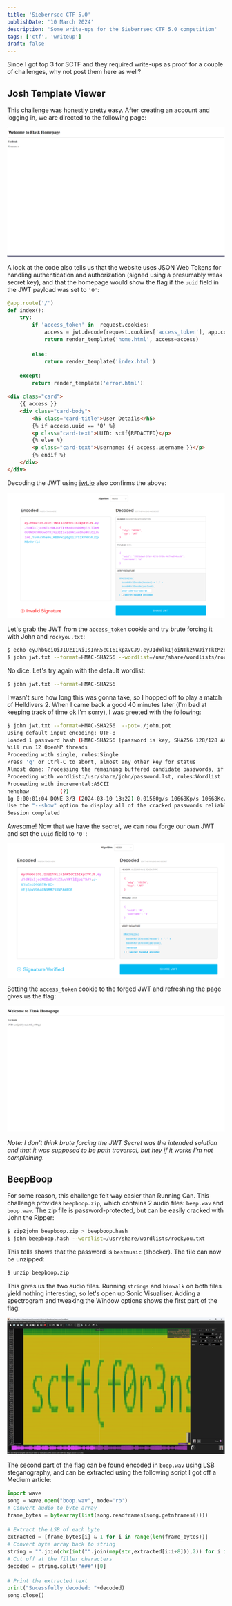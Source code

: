 ```yaml
---
title: 'Sieberrsec CTF 5.0'
publishDate: '10 March 2024'
description: 'Some write-ups for the Sieberrsec CTF 5.0 competition'
tags: ['ctf', 'writeup']
draft: false
---
```


Since I got top 3 for SCTF and they required write-ups as proof for a couple of challenges, why not post them here as well?

## Josh Template Viewer

This challenge was honestly pretty easy. After creating an account and logging in, we are directed to the following page:

![josh](./image-1.png)

A look at the code also tells us that the website uses JSON Web Tokens for handling authentication and authorization (signed using a presumably weak secret key), and that the homepage would show the flag if the `uuid` field in the JWT payload was set to `'0'`:

```py title="app.py"
@app.route('/')
def index():
	try:
		if 'access_token' in  request.cookies:
			access = jwt.decode(request.cookies['access_token'], app.config['SECRET'], algorithms=['HS256'])
			return render_template('home.html', access=access)

		else:
			return render_template('index.html')

	except:
		return render_template('error.html')
```

```html title="home.html"
<div class="card">
	{{ access }}
	<div class="card-body">
		<h5 class="card-title">User Details</h5>
		{% if access.uuid == '0' %}
		<p class="card-text">UUID: sctf{REDACTED}</p>
		{% else %}
		<p class="card-text">Username: {{ access.username }}</p>
		{% endif %}
	</div>
</div>
```

Decoding the JWT using [jwt.io](https://jwt.io/) also confirms the above:

![jwt.io](./image-2.png)

Let's grab the JWT from the `access_token` cookie and try brute forcing it with John and `rockyou.txt`:

```bash
$ echo eyJhbGciOiJIUzI1NiIsInR5cCI6IkpXVCJ9.eyJ1dWlkIjoiNTkzNWJiYTktMzdiOS00MjE2LTlmMGUtNGU3MGUwOTRjYzU2IiwidXNlcm5hbWUiOiJhIn0.1b86xVhe9u_KB8Vw2pEgGizfSlX7HR5hJQpNSnHr1l4 > jwt.txt
$ john jwt.txt --format=HMAC-SHA256 --wordlist=/usr/share/wordlists/rockyou.txt
```

No dice. Let's try again with the default wordlist:

```bash
$ john jwt.txt --format=HMAC-SHA256
```

I wasn't sure how long this was gonna take, so I hopped off to play a match of Helldivers 2. When I came back a good 40 minutes later (I'm bad at keeping track of time ok I'm sorry), I was greeted with the following:

```bash
$ john jwt.txt --format=HMAC-SHA256  --pot=./john.pot
Using default input encoding: UTF-8
Loaded 1 password hash (HMAC-SHA256 [password is key, SHA256 128/128 AVX 4x])
Will run 12 OpenMP threads
Proceeding with single, rules:Single
Press 'q' or Ctrl-C to abort, almost any other key for status
Almost done: Processing the remaining buffered candidate passwords, if any.
Proceeding with wordlist:/usr/share/john/password.lst, rules:Wordlist
Proceeding with incremental:ASCII
hehehaw          (?)
1g 0:00:01:04 DONE 3/3 (2024-03-10 13:22) 0.01560g/s 10668Kp/s 10668Kc/s 10668KC/s heenjez..hebina8
Use the "--show" option to display all of the cracked passwords reliably
Session completed
```

Awesome! Now that we have the secret, we can now forge our own JWT and set the `uuid` field to `'0'`:

![forging the jwt](./image-5.png)

Setting the `access_token` cookie to the forged JWT and refreshing the page gives us the flag:

![flag](./image-4.png)

_Note: I don't think brute forcing the JWT Secret was the intended solution and that it was supposed to be path traversal, but hey if it works I'm not complaining._

## BeepBoop

For some reason, this challenge felt way easier than Running Can. This challenge provides `beepboop.zip`, which contains 2 audio files: `beep.wav` and `boop.wav`. The zip file is password-protected, but can be easily cracked with John the Ripper:

```bash
$ zip2john beepboop.zip > beepboop.hash
$ john beepboop.hash --wordlist=/usr/share/wordlists/rockyou.txt
```

This tells shows that the password is `bestmusic` (shocker). The file can now be unzipped:

```bash
$ unzip beepboop.zip
```

This gives us the two audio files. Running `strings` and `binwalk` on both files yield nothing interesting, so let's open up Sonic Visualiser. Adding a spectrogram and tweaking the Window options shows the first part of the flag:

![flag pt 1](./image.png)

The second part of the flag can be found encoded in `boop.wav` using LSB steganography, and can be extracted using the following script I got off a Medium article:

```python
import wave
song = wave.open("boop.wav", mode='rb')
# Convert audio to byte array
frame_bytes = bytearray(list(song.readframes(song.getnframes())))

# Extract the LSB of each byte
extracted = [frame_bytes[i] & 1 for i in range(len(frame_bytes))]
# Convert byte array back to string
string = "".join(chr(int("".join(map(str,extracted[i:i+8])),2)) for i in range(0,len(extracted),8))
# Cut off at the filler characters
decoded = string.split("###")[0]

# Print the extracted text
print("Sucessfully decoded: "+decoded)
song.close()
```

